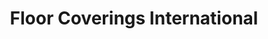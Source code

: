 ---
title: "Floor Coverings International"
url: /centennial/floor-coverings-international/
shop: flooring
---